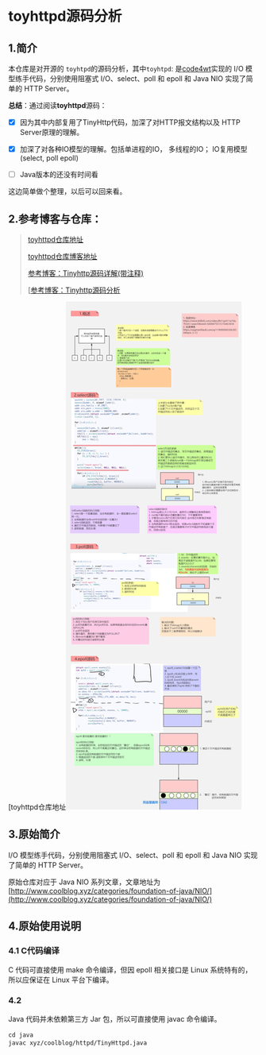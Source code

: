 # toyhttpd源码分析

## 1.简介

本仓库是对开源的 `toyhtpd`的源码分析，其中`toyhtpd`:  是[code4wt](https://github.com/code4wt)实现的 I/O 模型练手代码，分别使用阻塞式 I/O、select、poll 和 epoll 和 Java NIO 实现了简单的 HTTP Server。



**总结**：通过阅读**toyhttpd**源码：

- [x] 因为其中内部复用了TinyHttp代码，加深了对HTTP报文结构以及 HTTP Server原理的理解。

- [x] 加深了对各种IO模型的理解。包括单进程的IO， 多线程的IO； IO复用模型(select, poll epoll)
- [ ] Java版本的还没有时间看 

这边简单做个整理，以后可以回来看。





## 2.参考博客与仓库：

> [toyhttpd仓库地址](https://github.com/code4wt/toyhttpd)
>
> [toyhttpd仓库博客地址](http://www.tianxiaobo.com/2018/03/02/%E5%9F%BA%E4%BA%8Eepoll%E5%AE%9E%E7%8E%B0%E7%AE%80%E5%8D%95%E7%9A%84web%E6%9C%8D%E5%8A%A1%E5%99%A8/)
>
> [参考博客：Tinyhttp源码详解(带注释)](https://blog.csdn.net/weibo1230123/article/details/80033252)
>
> [[参考博客：Tinyhttp源码分析](https://blog.csdn.net/yzhang6_10/article/details/51534409)



[toyhttpd仓库地址![IO多路复](README.assets/IO多路复.png)







## 3.原始简介

I/O 模型练手代码，分别使用阻塞式 I/O、select、poll 和 epoll 和 Java NIO 实现了简单的 HTTP Server。

原始仓库对应于 Java NIO 系列文章，文章地址为[http://www.coolblog.xyz/categories/foundation-of-java/NIO/](http://www.coolblog.xyz/categories/foundation-of-java/NIO/)

## 4.原始使用说明

### 4.1 C代码编译

C 代码可直接使用 make 命令编译，但因 epoll 相关接口是 Linux 系统特有的，所以应保证在 Linux 平台下编译。

### 4.2 

Java 代码并未依赖第三方 Jar 包，所以可直接使用 javac 命令编译。

```shell
cd java
javac xyz/coolblog/httpd/TinyHttpd.java
```



